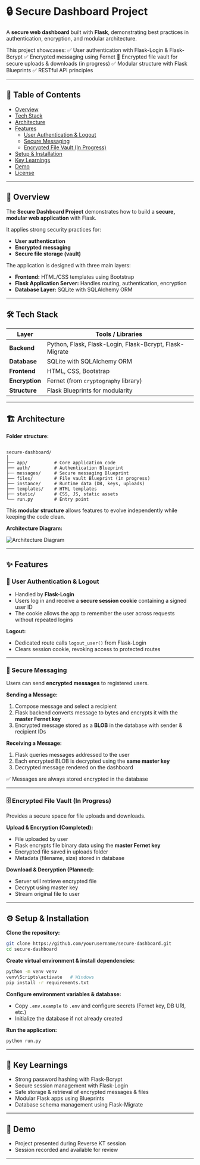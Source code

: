 
# 🔒 Secure Dashboard Project

A **secure web dashboard** built with **Flask**, demonstrating best practices in authentication, encryption, and modular architecture.

This project showcases:
✅ User authentication with Flask-Login & Flask-Bcrypt 
✅ Encrypted messaging using Fernet 
🔄 Encrypted file vault for secure uploads & downloads (in progress) 
✅ Modular structure with Flask Blueprints 
✅ RESTful API principles

---

## 📑 Table of Contents
- [Overview](#-overview)
- [Tech Stack](#-tech-stack)
- [Architecture](#-architecture)
- [Features](#-features)
  - [User Authentication & Logout](#-user-authentication--logout)
  - [Secure Messaging](#-secure-messaging)
  - [Encrypted File Vault (In Progress)](#-encrypted-file-vault-in-progress)
- [Setup & Installation](#-setup--installation)
- [Key Learnings](#-key-learnings)
- [Demo](#-demo)
- [License](#-license)

---

## 📝 Overview

The **Secure Dashboard Project** demonstrates how to build a **secure, modular web application** with Flask.

It applies strong security practices for:
- **User authentication**
- **Encrypted messaging**
- **Secure file storage (vault)**

The application is designed with three main layers:
- **Frontend:** HTML/CSS templates using Bootstrap  
- **Flask Application Server:** Handles routing, authentication, encryption  
- **Database Layer:** SQLite with SQLAlchemy ORM  

---

## 🛠 Tech Stack

| Layer         | Tools / Libraries                                      |
|---------------|--------------------------------------------------------|
| **Backend**   | Python, Flask, Flask-Login, Flask-Bcrypt, Flask-Migrate |
| **Database**  | SQLite with SQLAlchemy ORM                              |
| **Frontend**  | HTML, CSS, Bootstrap                                    |
| **Encryption**| Fernet (from `cryptography` library)                    |
| **Structure** | Flask Blueprints for modularity                        |

---

## 🏗 Architecture

**Folder structure:**
```

secure-dashboard/
│
├── app/          # Core application code
├── auth/         # Authentication Blueprint
├── messages/     # Secure messaging Blueprint
├── files/        # File vault Blueprint (in progress)
├── instance/     # Runtime data (DB, keys, uploads)
├── templates/    # HTML templates
├── static/       # CSS, JS, static assets
└── run.py        # Entry point

````

This **modular structure** allows features to evolve independently while keeping the code clean.

**Architecture Diagram:**

![Architecture Diagram](architecture/arch_diagram.png)

---

## ✨ Features

### 🔐 User Authentication & Logout
- Handled by **Flask-Login**  
- Users log in and receive a **secure session cookie** containing a signed user ID  
- The cookie allows the app to remember the user across requests without repeated logins  

**Logout:**
- Dedicated route calls `logout_user()` from Flask-Login  
- Clears session cookie, revoking access to protected routes  

---

### 📨 Secure Messaging
Users can send **encrypted messages** to registered users.

**Sending a Message:**
1. Compose message and select a recipient  
2. Flask backend converts message to bytes and encrypts it with the **master Fernet key**  
3. Encrypted message stored as a **BLOB** in the database with sender & recipient IDs  

**Receiving a Message:**
1. Flask queries messages addressed to the user  
2. Each encrypted BLOB is decrypted using the **same master key**  
3. Decrypted message rendered on the dashboard  

✅ Messages are always stored encrypted in the database  

---

### 🗄 Encrypted File Vault (In Progress)
Provides a secure space for file uploads and downloads.

**Upload & Encryption (Completed):**
- File uploaded by user  
- Flask encrypts file binary data using the **master Fernet key**  
- Encrypted file saved in uploads folder  
- Metadata (filename, size) stored in database  

**Download & Decryption (Planned):**
- Server will retrieve encrypted file  
- Decrypt using master key  
- Stream original file to user  

---

## ⚙️ Setup & Installation

**Clone the repository:**
```bash
git clone https://github.com/yourusername/secure-dashboard.git
cd secure-dashboard
````

**Create virtual environment & install dependencies:**

```bash
python -m venv venv
venv\Scripts\activate   # Windows
pip install -r requirements.txt
```

**Configure environment variables & database:**

* Copy `.env.example` to `.env` and configure secrets (Fernet key, DB URI, etc.)
* Initialize the database if not already created

**Run the application:**

```bash
python run.py
```

---

## 🧠 Key Learnings

* Strong password hashing with Flask-Bcrypt
* Secure session management with Flask-Login
* Safe storage & retrieval of encrypted messages & files
* Modular Flask apps using Blueprints
* Database schema management using Flask-Migrate

---

## 🎥 Demo

* Project presented during Reverse KT session
* Session recorded and available for review


---


